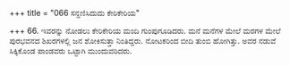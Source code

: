 +++
title = "066 ಸನ್ದಣಿಸಿದುದು ಕೇರಿಕೇರಿಯ"

+++
66. ಇವರನ್ನು ನೋಡಲು ಕೇರಿಕೇರಿಯ ಮಂದಿ ಗುಂಪುಗೂಡಿದರು. ಮನೆ ಮನೆಗಳ ಮೇಲೆ ಮರಗಳ ಮೇಲೆ ಪುರಭವನದ ಶಿಖರಗಳಲ್ಲಿ  ಜನ ಶೋಕಿಸುತ್ತಾ ನಿಂತಿದ್ದರು. ನೋಟಕರಿಂದ ಬೀದಿ ತುಂಬಿ ಹೋಗಿತ್ತು. ಅವರ ನಡುವೆ ಸಿಕ್ಕಿಕೊಂಡ ಪಾಂಡವರು ಒಟ್ಟಾಗಿ ಮುಂದುವರಿದರು.
